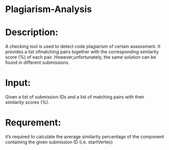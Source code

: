 # Plagiarism-Analysis
# Description:
A checking tool is used to detect code plagiarism of certain assessment. 
It provides a list ofmatching pairs together with the corresponding similarity score (%) of each pair. 
However,unfortunately, the same solution can be found in different submissions.
# Input:
Given a list of submission IDs and a list of matching pairs with their similarity scores (%).
# Requrement:
it’s required to calculate the average similarity percentage of the component containing the given
submission ID (i.e. startVertex)
